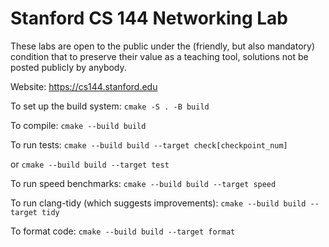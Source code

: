 Stanford CS 144 Networking Lab
==============================

These labs are open to the public under the (friendly, but also mandatory)
condition that to preserve their value as a teaching tool, solutions not
be posted publicly by anybody.

Website: https://cs144.stanford.edu

To set up the build system: `cmake -S . -B build`

To compile: `cmake --build build`

To run tests: `cmake --build build --target check[checkpoint_num]`

or `cmake --build build --target test`

To run speed benchmarks: `cmake --build build --target speed`

To run clang-tidy (which suggests improvements): `cmake --build build --target tidy`

To format code: `cmake --build build --target format`

